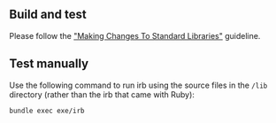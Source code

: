 ## Build and test

Please follow the ["Making Changes To Standard Libraries"](https://docs.ruby-lang.org/en/master/contributing/making_changes_to_stdlibs_md.html) guideline.

## Test manually

Use the following command to run irb using the source files in the `/lib` directory (rather than the irb that came with Ruby):

```
bundle exec exe/irb
```

